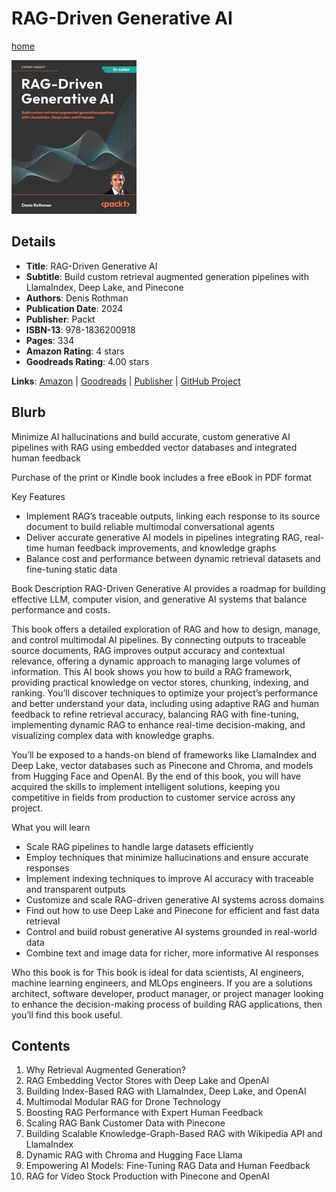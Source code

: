 # RAG-Driven Generative AI

[home](../)

![Cover Image](rag-driven-generative-ai.jpeg)

## Details

* **Title**: RAG-Driven Generative AI
* **Subtitle**: Build custom retrieval augmented generation pipelines with LlamaIndex, Deep Lake, and Pinecone
* **Authors**: Denis Rothman
* **Publication Date**: 2024
* **Publisher**: Packt
* **ISBN-13**: 978-1836200918
* **Pages**: 334
* **Amazon Rating**: 4 stars
* **Goodreads Rating**: 4.00 stars


**Links**: [Amazon](https://a.co/d/2zjaDK4) |
[Goodreads](https://www.goodreads.com/book/show/214330235-rag-driven-generative-ai) |
[Publisher](https://www.packtpub.com/en-us/product/rag-driven-generative-ai-9781836200918) |
[GitHub Project](https://github.com/Denis2054/RAG-Driven-Generative-AI)

## Blurb

Minimize AI hallucinations and build accurate, custom generative AI pipelines with RAG using embedded vector databases and integrated human feedback

Purchase of the print or Kindle book includes a free eBook in PDF format

Key Features
* Implement RAG’s traceable outputs, linking each response to its source document to build reliable multimodal conversational agents
* Deliver accurate generative AI models in pipelines integrating RAG, real-time human feedback improvements, and knowledge graphs
* Balance cost and performance between dynamic retrieval datasets and fine-tuning static data

Book Description
RAG-Driven Generative AI provides a roadmap for building effective LLM, computer vision, and generative AI systems that balance performance and costs.

This book offers a detailed exploration of RAG and how to design, manage, and control multimodal AI pipelines. By connecting outputs to traceable source documents, RAG improves output accuracy and contextual relevance, offering a dynamic approach to managing large volumes of information. This AI book shows you how to build a RAG framework, providing practical knowledge on vector stores, chunking, indexing, and ranking. You’ll discover techniques to optimize your project’s performance and better understand your data, including using adaptive RAG and human feedback to refine retrieval accuracy, balancing RAG with fine-tuning, implementing dynamic RAG to enhance real-time decision-making, and visualizing complex data with knowledge graphs.

You’ll be exposed to a hands-on blend of frameworks like LlamaIndex and Deep Lake, vector databases such as Pinecone and Chroma, and models from Hugging Face and OpenAI. By the end of this book, you will have acquired the skills to implement intelligent solutions, keeping you competitive in fields from production to customer service across any project.

What you will learn
* Scale RAG pipelines to handle large datasets efficiently
* Employ techniques that minimize hallucinations and ensure accurate responses
* Implement indexing techniques to improve AI accuracy with traceable and transparent outputs
* Customize and scale RAG-driven generative AI systems across domains
* Find out how to use Deep Lake and Pinecone for efficient and fast data retrieval
* Control and build robust generative AI systems grounded in real-world data
* Combine text and image data for richer, more informative AI responses

Who this book is for
This book is ideal for data scientists, AI engineers, machine learning engineers, and MLOps engineers. If you are a solutions architect, software developer, product manager, or project manager looking to enhance the decision-making process of building RAG applications, then you’ll find this book useful.

## Contents

1. Why Retrieval Augmented Generation?
2. RAG Embedding Vector Stores with Deep Lake and OpenAI
3. Building Index-Based RAG with LlamaIndex, Deep Lake, and OpenAI
4. Multimodal Modular RAG for Drone Technology
5. Boosting RAG Performance with Expert Human Feedback
6. Scaling RAG Bank Customer Data with Pinecone
7. Building Scalable Knowledge-Graph-Based RAG with Wikipedia API and LlamaIndex
8. Dynamic RAG with Chroma and Hugging Face Llama
9. Empowering AI Models: Fine-Tuning RAG Data and Human Feedback
10. RAG for Video Stock Production with Pinecone and OpenAI
